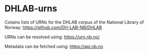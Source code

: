 # DHLAB-urns

Cotains lists of URNs for the DHLAB corpus of the National Library of Norway: https://github.com/DH-LAB-NB/DHLAB

URNs can be resolved using: https://urn.nb.no/<INSERT URN HERE>

Metadata can be fetched using: https://api.nb.no
